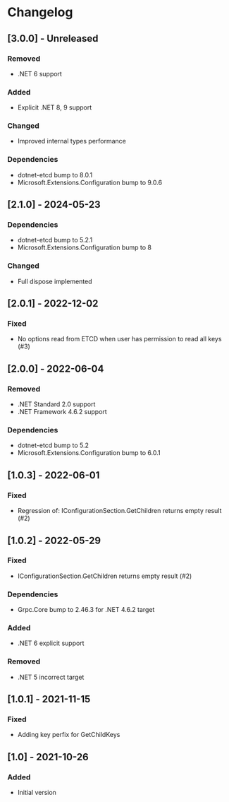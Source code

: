 # Changelog

## [3.0.0] - Unreleased

### Removed

- .NET 6 support

### Added

- Explicit .NET 8, 9 support

### Changed

- Improved internal types performance

### Dependencies

- dotnet-etcd bump to 8.0.1
- Microsoft.Extensions.Configuration bump to 9.0.6

## [2.1.0] - 2024-05-23

### Dependencies

- dotnet-etcd bump to 5.2.1
- Microsoft.Extensions.Configuration bump to 8

### Changed

- Full dispose implemented

## [2.0.1] - 2022-12-02

### Fixed

- No options read from ETCD when user has permission to read all keys (#3)

## [2.0.0] - 2022-06-04

### Removed

- .NET Standard 2.0 support
- .NET Framework 4.6.2 support

### Dependencies

- dotnet-etcd bump to 5.2
- Microsoft.Extensions.Configuration bump to 6.0.1

## [1.0.3] - 2022-06-01

### Fixed

- Regression of: IConfigurationSection.GetChildren returns empty result (#2)

## [1.0.2] - 2022-05-29

### Fixed

- IConfigurationSection.GetChildren returns empty result (#2)

### Dependencies

- Grpc.Core bump to 2.46.3 for .NET 4.6.2 target

### Added

- .NET 6 explicit support

### Removed

- .NET 5 incorrect target

## [1.0.1] - 2021-11-15

### Fixed

- Adding key perfix for GetChildKeys

## [1.0] - 2021-10-26

### Added

- Initial version
